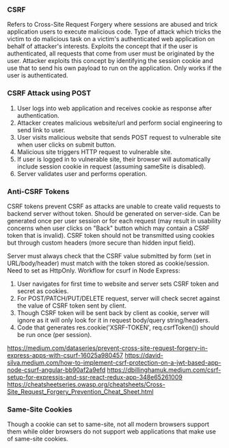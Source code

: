 ### CSRF

Refers to Cross-Site Request Forgery where sessions are abused and trick application users to execute malicious code. Type of attack which tricks the victim to do malicious task on a victim's authenticated web application on behalf of attacker's interests. Exploits the concept that if the user is authenticated, all requests that come from user must be originated by the user. Attacker exploits this concept by identifying the session cookie and use that to send his own payload to run on the application. Only works if the user is authenticated.

### CSRF Attack using POST

1. User logs into web application and receives cookie as response after authentication.
2. Attacker creates malicious website/url and perform social engineering to send link to user.
3. User visits malicious website that sends POST request to vulnerable site when user clicks on submit button.
4. Malicious site triggers HTTP request to vulnerable site.
5. If user is logged in to vulnerable site, their browser will automatically include session cookie in request (assuming sameSite is disabled).
6. Server validates user and performs operation.

### Anti-CSRF Tokens

CSRF tokens prevent CSRF as attacks are unable to create valid requests to backend server without token. Should be generated on server-side. Can be generated once per user session or for each request (may result in usability concerns when user clicks on "Back" button which may contain a CSRF token that is invalid). CSRF token should not be transmitted using cookies but through custom headers (more secure than hidden input field).

Server must always check that the CSRF value submitted by form (set in URL/body/header) must match with the token stored as cookie/session. Need to set as HttpOnly. Workflow for csurf in Node Express:

1. User navigates for first time to website and server sets CSRF token and secret as cookies.
2. For POST/PATCH/PUT/DELETE request, server will check secret against the value of CSRF token sent by client.
3. Though CSRF token will be sent back by client as cookie, server will ignore as it will only look for it in request body/query string/headers.
4. Code that generates res.cookie('XSRF-TOKEN', req.csrfToken()) should be run once (per session).

https://medium.com/dataseries/prevent-cross-site-request-forgery-in-express-apps-with-csurf-16025a980457
https://david-silva.medium.com/how-to-implement-csrf-protection-on-a-jwt-based-app-node-csurf-angular-bb90af2a9efd
https://dbillinghamuk.medium.com/csrf-setup-for-expressjs-and-ssr-react-redux-app-348e65261009
https://cheatsheetseries.owasp.org/cheatsheets/Cross-Site_Request_Forgery_Prevention_Cheat_Sheet.html

### Same-Site Cookies

Though a cookie can set to same-site, not all modern browsers support them while older browsers do not support web applications that make use of same-site cookies.
